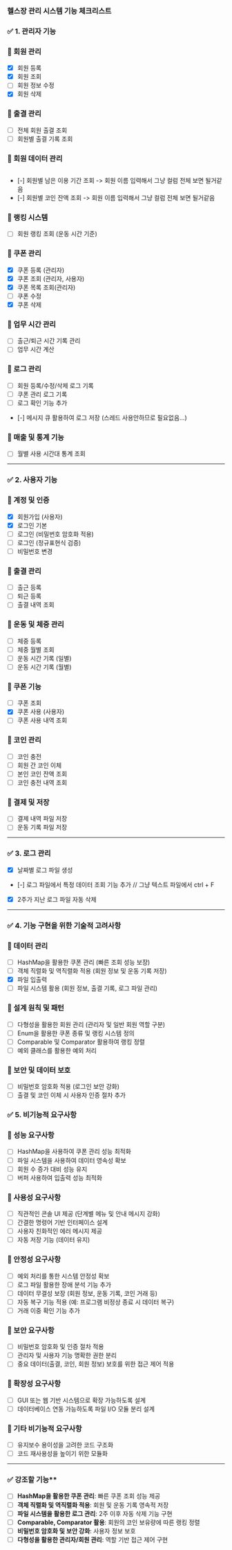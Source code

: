 ### **헬스장 관리 시스템 기능 체크리스트**

### ✅ **1. 관리자 기능**

### 🔹 회원 관리

- [x]  회원 등록
- [x]  회원 조회
- [ ]  회원 정보 수정
- [x]  회원 삭제

### 🔹 출결 관리

- [ ]  전체 회원 출결 조회
- [ ]  회원별 출결 기록 조회

### 🔹 회원 데이터 관리

## 
- [-]  회원별 남은 이용 기간 조회 -> 회원 이름 입력해서 그냥 컬럼 전체 보면 될거같음
- [-]  회원별 코인 잔액 조회 -> 회원 이름 입력해서 그냥 컬럼 전체 보면 될거같음

### 🔹 랭킹 시스템

- [ ]  회원 랭킹 조회 (운동 시간 기준)

### 🔹 쿠폰 관리

- [x]  쿠폰 등록 (관리자)
- [x]  쿠폰 조회 (관리자, 사용자)
- [x]  쿠폰 목록 조회(관리자)
- [ ]  쿠폰 수정 
- [x]  쿠폰 삭제

### 🔹 업무 시간 관리

- [ ]  출근/퇴근 시간 기록 관리
- [ ]  업무 시간 계산

### 🔹 로그 관리

- [ ]  회원 등록/수정/삭제 로그 기록
- [ ]  쿠폰 관리 로그 기록
- [ ]  로그 확인 기능 추가
- [-]  메시지 큐 활용하여 로그 저장 (스레드 사용안하므로 필요없음...)

### 🔹 매출 및 통계 기능

- [ ]  월별 사용 시간대 통계 조회
---

### ✅ **2. 사용자 기능**

### 🔹 계정 및 인증
- [x]  회원가입 (사용자)
- [x]  로그인 기본
- [ ]  로그인 (비밀번호 암호화 적용)
- [ ]  로그인 (정규표현식 검증)
- [ ]  비밀번호 변경

### 🔹 출결 관리

- [ ]  출근 등록
- [ ]  퇴근 등록
- [ ]  출결 내역 조회

### 🔹 운동 및 체중 관리

- [ ]  체중 등록
- [ ]  체중 월별 조회
- [ ]  운동 시간 기록 (일별)
- [ ]  운동 시간 기록 (월별)

### 🔹 쿠폰 기능

- [ ]  쿠폰 조회
- [x]  쿠폰 사용 (사용자)
- [ ]  쿠폰 사용 내역 조회

### 🔹 코인 관리

- [ ]  코인 충전
- [ ]  회원 간 코인 이체
- [ ]  본인 코인 잔액 조회
- [ ]  코인 충전 내역 조회

### 🔹 결제 및 저장

- [ ]  결제 내역 파일 저장
- [ ]  운동 기록 파일 저장

---

### ✅ **3. 로그 관리**

- [x]  날짜별 로그 파일 생성
- [-]  로그 파일에서 특정 데이터 조회 기능 추가	// 그냥 텍스트 파일에서 ctrl + F
- [x]  2주가 지난 로그 파일 자동 삭제

---

### ✅ **4. 기능 구현을 위한 기술적 고려사항**

### 🔹 데이터 관리

- [ ]  HashMap을 활용한 쿠폰 관리 (빠른 조회 성능 보장)
- [ ]  객체 직렬화 및 역직렬화 적용 (회원 정보 및 운동 기록 저장)
- [x]  파일 입출력
- [ ]  파일 시스템 활용 (회원 정보, 출결 기록, 로그 파일 관리)

### 🔹 설계 원칙 및 패턴

- [ ]  다형성을 활용한 회원 관리 (관리자 및 일반 회원 역할 구분)
- [ ]  Enum을 활용한 쿠폰 종류 및 랭킹 시스템 정의
- [ ]  Comparable 및 Comparator 활용하여 랭킹 정렬
- [ ]  예외 클래스를 활용한 예외 처리

### 🔹 보안 및 데이터 보호

- [ ]  비밀번호 암호화 적용 (로그인 보안 강화)
- [ ]  출결 및 코인 이체 시 사용자 인증 절차 추가

### ✅ **5. 비기능적 요구사항**

### 🔹 성능 요구사항

- [ ]  HashMap을 사용하여 쿠폰 관리 성능 최적화
- [ ]  파일 시스템을 사용하여 데이터 영속성 확보
- [ ]  회원 수 증가 대비 성능 유지
- [ ]  버퍼 사용하여 입출력 성능 최적화

### 🔹 사용성 요구사항

- [ ]  직관적인 콘솔 UI 제공 (단계별 메뉴 및 안내 메시지 강화)
- [ ]  간결한 명령어 기반 인터페이스 설계
- [ ]  사용자 친화적인 에러 메시지 제공
- [ ]  자동 저장 기능 (데이터 유지)

### 🔹 안정성 요구사항

- [ ]  예외 처리를 통한 시스템 안정성 확보
- [ ]  로그 파일 활용한 장애 분석 기능 추가
- [ ]  데이터 무결성 보장 (회원 정보, 운동 기록, 코인 거래 등)
- [ ]  자동 복구 기능 적용 (예: 프로그램 비정상 종료 시 데이터 복구)
- [ ]  거래 이중 확인 기능 추가

### 🔹 보안 요구사항

- [ ]  비밀번호 암호화 및 인증 절차 적용
- [ ]  관리자 및 사용자 기능 명확한 권한 분리
- [ ]  중요 데이터(출결, 코인, 회원 정보) 보호를 위한 접근 제어 적용

### 🔹 확장성 요구사항

- [ ]  GUI 또는 웹 기반 시스템으로 확장 가능하도록 설계
- [ ]  데이터베이스 연동 가능하도록 파일 I/O 모듈 분리 설계

### 🔹 기타 비기능적 요구사항

- [ ]  유지보수 용이성을 고려한 코드 구조화
- [ ]  코드 재사용성을 높이기 위한 모듈화

---

### ✅ 강조할 기능**

- [ ]  **HashMap을 활용한 쿠폰 관리**: 빠른 쿠폰 조회 성능 제공
- [ ]  **객체 직렬화 및 역직렬화 적용**: 회원 및 운동 기록 영속적 저장
- [ ]  **파일 시스템을 활용한 로그 관리**: 2주 이후 자동 삭제 기능 구현
- [ ]  **Comparable, Comparator 활용**: 회원의 코인 보유량에 따른 랭킹 정렬
- [ ]  **비밀번호 암호화 및 보안 강화**: 사용자 정보 보호
- [ ]  **다형성을 활용한 관리자/회원 관리**: 역할 기반 접근 제어 구현

